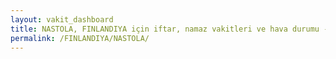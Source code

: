 ```yaml
---
layout: vakit_dashboard
title: NASTOLA, FINLANDIYA için iftar, namaz vakitleri ve hava durumu - ilçe/eyalet seç
permalink: /FINLANDIYA/NASTOLA/
---
```


<script type="text/javascript">
  var GLOBAL_COUNTRY = 'FINLANDIYA';
  var GLOBAL_CITY = 'NASTOLA';
  var GLOBAL_STATE = '';
  var lat = 72;
  var lon = 21;
</script>
